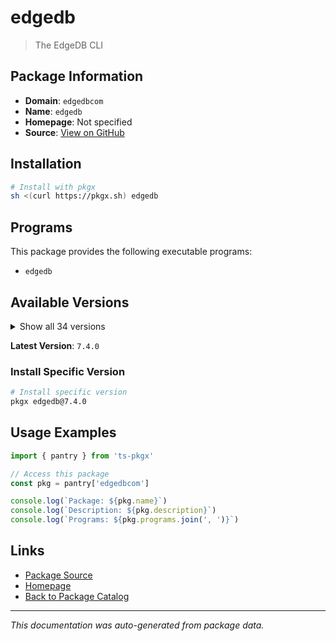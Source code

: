 # edgedb

> The EdgeDB CLI

## Package Information

- **Domain**: `edgedbcom`
- **Name**: `edgedb`
- **Homepage**: Not specified
- **Source**: [View on GitHub](https://github.com/pkgxdev/pantry/tree/main/projects/edgedb.com/package.yml)

## Installation

```bash
# Install with pkgx
sh <(curl https://pkgx.sh) edgedb
```

## Programs

This package provides the following executable programs:

- `edgedb`

## Available Versions

<details>
<summary>Show all 34 versions</summary>

- `7.4.0`, `7.3.0`, `7.2.0`, `7.1.1`, `7.1.0`
- `7.0.3`, `7.0.2`, `7.0.1`, `7.0.0`, `6.1.2`
- `6.1.1`, `6.1.0`, `6.0.3`, `6.0.2`, `6.0.1`
- `6.0.0`, `5.5.2`, `5.5.1`, `5.5.0`, `5.4.1`
- `5.4.0`, `5.3.0`, `5.2.3`, `5.2.2`, `5.2.1`
- `5.2.0`, `5.1.0`, `5.0.0`, `4.1.1`, `4.1.0`
- `4.0.2`, `4.0.1`, `4.0.0`, `3.5.0`

</details>

**Latest Version**: `7.4.0`

### Install Specific Version

```bash
# Install specific version
pkgx edgedb@7.4.0
```

## Usage Examples

```typescript
import { pantry } from 'ts-pkgx'

// Access this package
const pkg = pantry['edgedbcom']

console.log(`Package: ${pkg.name}`)
console.log(`Description: ${pkg.description}`)
console.log(`Programs: ${pkg.programs.join(', ')}`)
```

## Links

- [Package Source](https://github.com/pkgxdev/pantry/tree/main/projects/edgedb.com/package.yml)
- [Homepage](#)
- [Back to Package Catalog](../package-catalog.md)

---

*This documentation was auto-generated from package data.*
